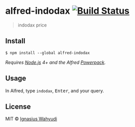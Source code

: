 # alfred-indodax [![Build Status](https://travis-ci.org/ace3/alfred-indodax.svg?branch=master)](https://travis-ci.org/ace3/alfred-indodax)

> indodax price


## Install

```
$ npm install --global alfred-indodax
```

*Requires [Node.js](https://nodejs.org) 4+ and the Alfred [Powerpack](https://www.alfredapp.com/powerpack/).*


## Usage

In Alfred, type `indodax`, <kbd>Enter</kbd>, and your query.


## License

MIT © [Ignasius Wahyudi](http://ignasius.dev)

